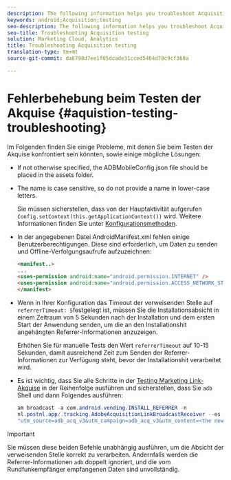 ```yaml
---
description: The following information helps you troubleshoot Acquisition testing issues.
keywords: android;Acquisition;testing
seo-description: The following information helps you troubleshoot Acquisition testing issues.
seo-title: Troubleshooting Acquisition testing
solution: Marketing Cloud, Analytics
title: Troubleshooting Acquisition testing
translation-type: tm+mt
source-git-commit: da8798d7ee1f05dcade31cced5404d78c9cf360a

---
```



# Fehlerbehebung beim Testen der Akquise {#aquistion-testing-troubleshooting}

Im Folgenden finden Sie einige Probleme, mit denen Sie beim Testen der Akquise konfrontiert sein könnten, sowie einige mögliche Lösungen:

* If not otherwise specified, the ADBMobileConfig.json file should be placed in the assets folder.

* The name is case sensitive, so do not provide a name in lower-case letters.

   Sie müssen sicherstellen, dass von der Hauptaktivität aufgerufen `Config.setContext(this.getApplicationContext())` wird. Weitere Informationen finden Sie unter [Konfigurationsmethoden](https://docs.adobe.com/content/help/en/mobile-services/android/configuration-android/methods.html).

* In der angegebenen Datei AndroidManifest.xml fehlen einige Benutzerberechtigungen. Diese sind erforderlich, um Daten zu senden und Offline-Verfolgungsaufrufe aufzuzeichnen:

   ```html
   <manifest..>
   ... 
   <uses-permission android:name="android.permission.INTERNET" />
   <uses-permission android:name="android.permission.ACCESS_NETWORK_STATE" />
   </manifest>
   ```

* Wenn in Ihrer Konfiguration das Timeout der verweisenden Stelle auf `referrerTimeout: 5`festgelegt ist, müssen Sie die Installationsabsicht in einem Zeitraum von 5 Sekunden nach der Installation und dem ersten Start der Anwendung senden, um die an den Installationshit angehängten Referrer-Informationen anzuzeigen.

   Erhöhen Sie für manuelle Tests den Wert `referrerTimeout` auf 10-15 Sekunden, damit ausreichend Zeit zum Senden der Referrer-Informationen zur Verfügung steht, bevor der Installationshit verarbeitet wird.

* Es ist wichtig, dass Sie alle Schritte in der [Testing Marketing Link-Akquise](https://docs.adobe.com/content/help/en/mobile-services/android/acquisition-android/t-testing-marketing-link-acquisition.html) in der Reihenfolge ausführen und sicherstellen, dass Sie `adb` Shell und dann Folgendes ausführen:

   ```java
   am broadcast -a com.android.vending.INSTALL_REFERRER -n 
   nl.postnl.app/.tracking.AdobeAcquisitionLinkBroadcastReceiver --es "referrer"
   "utm_source=adb_acq_v3&utm_campaign=adb_acq_v3&utm_content=<the newly generated id at step #7>"
   ```

>[!IMPORTANT]
>
>Sie müssen diese beiden Befehle unabhängig ausführen, um die Absicht der verweisenden Stelle korrekt zu verarbeiten.  Andernfalls werden die Referrer-Informationen `adb` doppelt ignoriert, und die vom Rundfunkempfänger empfangenen Daten sind unvollständig.
